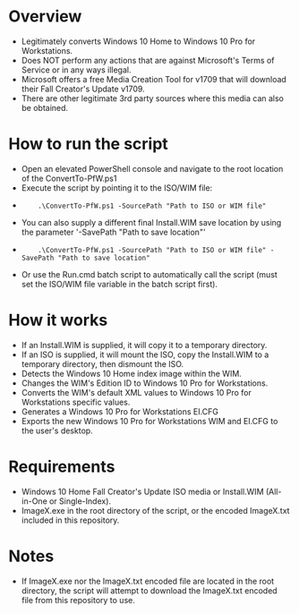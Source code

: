 # Overview
- Legitimately converts Windows 10 Home to Windows 10 Pro for Workstations.
- Does NOT perform any actions that are against Microsoft's Terms of Service or in any ways illegal.
- Microsoft offers a free Media Creation Tool for v1709 that will download their Fall Creator's Update v1709.
- There are other legitimate 3rd party sources where this media can also be obtained.

# How to run the script
- Open an elevated PowerShell console and navigate to the root location of the ConvertTo-PfW.ps1
- Execute the script by pointing it to the ISO/WIM file:
-         .\ConvertTo-PfW.ps1 -SourcePath "Path to ISO or WIM file"
- You can also supply a different final Install.WIM save location by using the parameter '-SavePath "Path to save location"'
-         .\ConvertTo-PfW.ps1 -SourcePath "Path to ISO or WIM file" -SavePath "Path to save location"
- Or use the Run.cmd batch script to automatically call the script (must set the ISO/WIM file variable in the batch script first).

# How it works
- If an Install.WIM is supplied, it will copy it to a temporary directory.
- If an ISO is supplied, it will mount the ISO, copy the Install.WIM to a temporary directory, then dismount the ISO.
- Detects the Windows 10 Home index image within the WIM.
- Changes the WIM's Edition ID to Windows 10 Pro for Workstations.
- Converts the WIM's default XML values to Windows 10 Pro for Workstations specific values.
- Generates a Windows 10 Pro for Workstations EI.CFG
- Exports the new Windows 10 Pro for Workstations WIM and EI.CFG to the user's desktop.

# Requirements
- Windows 10 Home Fall Creator's Update ISO media or Install.WIM (All-in-One or Single-Index).
- ImageX.exe in the root directory of the script, or the encoded ImageX.txt included in this repository.

# Notes
- If ImageX.exe nor the ImageX.txt encoded file are located in the root directory, the script will attempt to download the ImageX.txt encoded file from this repository to use.
